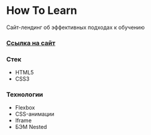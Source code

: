 # How To Learn

Сайт-лендинг об эффективных подходах к обучению  
### [Ссылка на сайт](https://valerieoschatz.github.io/how-to-learn/)


### Стек

* HTML5
* CSS3


### Технологии

* Flexbox
* CSS-анимации
* Iframe
* БЭМ Nested
